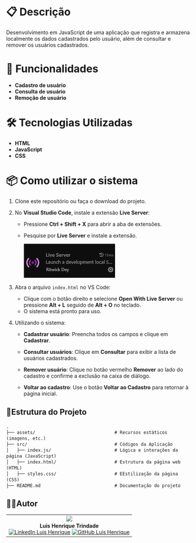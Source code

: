# 📋 **Descrição**
Desenvolvimento em JavaScript de uma aplicação que registra e armazena localmente os dados cadastrados pelo usuário, além de consultar e remover os usuários cadastrados.

# 🌟 **Funcionalidades**
- **Cadastro de usuário**
- **Consulta de usuário**
- **Remoção de usuário**

# 🛠️ **Tecnologias Utilizadas**
- **HTML**
- **JavaScript**
- **CSS**

# 📦 **Como utilizar o sistema**
1. Clone este repositório ou faça o download do projeto.
2. No **Visual Studio Code**, instale a extensão **Live Server**:
   - Pressione **Ctrl + Shift + X** para abrir a aba de extensões.
   - Pesquise por **Live Server** e instale a extensão.

        ![alt text](assets/image-1.png)

3. Abra o arquivo `index.html` no VS Code:
   - Clique com o botão direito e selecione **Open With Live Server** ou pressione **Alt + L** seguido de **Alt + O** no teclado.
   - O sistema está pronto para uso.

4. Utilizando o sistema:
   - **Cadastrar usuário**: Preencha todos os campos e clique em **Cadastrar**.
   - **Consultar usuários**: Clique em **Consultar** para exibir a lista de usuários cadastrados.
   - **Remover usuário**: Clique no botão vermelho **Remover** ao lado do cadastro e confirme a exclusão na caixa de diálogo.

   - **Voltar ao cadastro**: Use o botão **Voltar ao Cadastro** para retornar à página inicial.

## 📁**Estrutura do Projeto**

```
.
├── assets/                              # Recursos estáticos (imagens, etc.)
├── src/                                 # Códigos da Aplicação
│   ├── index.js/                        # Lógica e interações da página (JavaScript)
│   ├── index.html/                      # Estrutura da página web (HTML)
│   ├── styles.css/                      # EEstilização da página (CSS)
├── README.md                            # Documentação do projeto
```

## **👩‍💻Autor**
<table>
   <td align="center">
      <img src="https://github.com/lh2703.png" width="100"><br>
      <strong>Luis Henrique Trindade</strong><br>
      <a href="https://www.linkedin.com/in/luis-henrique-trindade-de-carvalho-2727922a1/"><img src="https://img.shields.io/badge/LinkedIn-0077B5?style=for-the-badge&logo=linkedin&logoColor=white" alt="LinkedIn Luis Henrique"></a> 
      <a href="https://github.com/lh2703"><img src="https://img.shields.io/badge/GitHub-100000?style=for-the-badge&logo=github&logoColor=white" alt="GitHub Luis Henrique"></a>
   </td>
<table>
